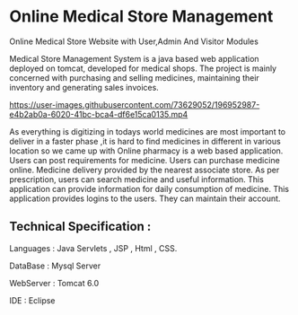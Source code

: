 # Online Medical Store Management

Online Medical Store Website with User,Admin And Visitor Modules

Medical Store Management System is a java based web application deployed on tomcat, developed for medical shops. The project is mainly concerned with purchasing and selling medicines, maintaining their inventory and generating sales invoices.




https://user-images.githubusercontent.com/73629052/196952987-e4b2ab0a-6020-41bc-bca4-df6e15ca0135.mp4




As everything is digitizing in todays world medicines are most important to deliver in a faster phase ,it is hard to find medicines in different in various location so we came up with Online pharmacy is a web based application. Users can post requirements for medicine. Users can purchase medicine online. Medicine delivery provided by the nearest associate store. As per prescription, users can search medicine and useful information. This application can provide information for daily consumption of medicine. This application provides logins to the users. They can maintain their account.

## Technical Specification :

  Languages : Java Servlets , JSP , Html , CSS.
  
  DataBase : Mysql Server
  
  WebServer : Tomcat 6.0
  
  IDE : Eclipse
  

  
  
  

  
  

